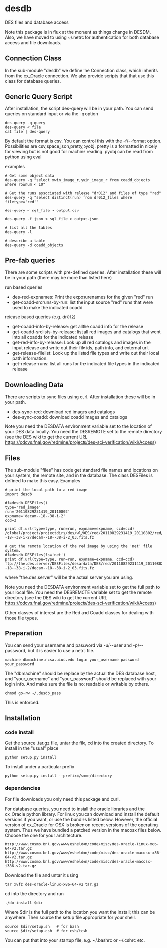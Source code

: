 desdb
=====

DES files and database access

Note this package is in flux at the moment as things change in DESDM.  Also, we
have moved to using ~/.netrc for authentication for both database access and
file downloads.

Connection Class
------------------

In the sub-module "desdb" we define the Connection class, which inherits from
the cx_Oracle connection.  We also provide scripts that that use this class
for database queries.

Generic Query Script
--------------------

After installation, the script des-query will be in your path.  You can send
queries on standard input or via the -q option

    des-query -q query
    des-query < file
    cat file | des-query

By default the format is csv.  You can control this with the -f/--format
option.  Possibilities are csv,space,json,pretty,pyobj.  pretty is a formatted
in nicely for viewing but is not good for machine reading.  pyobj can be read
from python using eval

examples

    # Get some object data
    des-query -q "select xwin_image_r,ywin_image_r from coadd_objects where rownum < 10"

    # Get the runs associated with release "dr012" and files of type "red"
    des-query -q "select distinct(run) from dr012_files where filetype='red'"

    des-query < sql_file > output.csv

    des-query -f json < sql_file > output.json

    # list all the tables
    des-query -l

    # describe a table
    des-query -d coadd_objects

Pre-fab queries
---------------

There are some scripts with pre-defined queries.  After installation these
will be in your path (there may be more than listed here)

run based queries
* des-red-expnames: Print the exposurenames for the given "red" run
* get-coadd-srcruns-by-run: list the input source "red" runs that were
  used to make the indicated coadd

release based queries (e.g. dr012)
* get-coadd-info-by-release: get allthe coadd info for the release
* get-coadd-srclists-by-release: list all red images and catalogs that
  went into all coadds for the indicated release
* get-red-info-by-release: Look up all red catalogs and images in the 
  input release and write out their file ids, path info, and external url.
* get-release-filelist: Look up the listed file types and write out their 
  local path information.
* get-release-runs: list all runs for the indicated file types in the
  indicated release

Downloading Data
----------------

There are scripts to sync files using curl.  After installation these will be
in your path.


* des-sync-red: download red images and catalogs
* des-sync-coadd: download coadd images and catalogs

Note you need the DESDATA environment variable set to the location of your DES
data locally.  You need the DESREMOTE set to the remote directory (see the DES
wiki to get the current URL
https://cdcvs.fnal.gov/redmine/projects/des-sci-verification/wiki/Access)


Files
-----

The sub-module "files" has code get standard file names and locations on your
system, the remote site, and in the database.  The class DESFiles is defined to
make this easy.  Examples

    # print the local path to a red image
    import desdb

    df=desdb.DESFiles()
    type='red_image'
    run='20110829231419_20110802'
    expname='decam--18--38-i-2'
    ccd=3

    print df.url(type=type, run=run, expname=expname, ccd=ccd)
    /global/project/projectdirs/des/wl/DES/red/20110829231419_20110802/red/decam--18--38-i-2/decam--18--38-i-2_03.fits.fz

    # get the remote location of the red image by using the 'net' file system.
    df=desdb.DESFiles(fs='net')
    print df.url(type=type, run=run, expname=expname, ccd=ccd)
    ftp://the.des.server/DESFiles/desardata/DES/red/20110829231419_20110802/red/decam--18--38-i-2/decam--18--38-i-2_03.fits.fz

where "the.des.server" will be the actual server you are using. 

Note you need the DESDATA environment variable set to get the full path to your
local file.  You need the DESREMOTE variable set to get the remote directory
(see the DES wiki to get the current URL
https://cdcvs.fnal.gov/redmine/projects/des-sci-verification/wiki/Access)

Other classes of interest are the Red and Coadd classes for dealing with those
file types.

Preparation
-----------

You can send your username and password via -u/--user and -p/--password, but it
is easier to use a netrc file.

    machine dbmachine.ncsa.uiuc.edu login your_username password your_password

The "dbmachine" should be replace by the actual the DES database host, and
"your_username" and "your_password" should be replaced with your login info.
And make sure the file is not readable or writable by others.

    chmod go-rw ~/.desdb_pass

This is enforced.

Installation
------------

### code install

Get the source .tar.gz file, untar the file, cd into
the created directory.  To install in the "usual" place

    python setup.py install

To install under a particular prefix

    python setup.py install --prefix=/some/directory

### dependencies 

For file downloads you only need this package and curl.


For database queries, you need to install the oracle libraries and the
cx_Oracle python library.  For linux you can download and install the default
versions if you want, or use the bundles listed below.  However, the official
version of cx_Oracle for OSX is broken on recent versions of the operating
system. Thus we have bundled a patched version in the macosx files below.
Choose the one for your architecture.

    http://www.cosmo.bnl.gov/www/esheldon/code/misc/des-oracle-linux-x86-64-v2.tar.gz
    http://www.cosmo.bnl.gov/www/esheldon/code/misc/des-oracle-macosx-x86-64-v2.tar.gz
    http://www.cosmo.bnl.gov/www/esheldon/code/misc/des-oracle-macosx-i386-v2.tar.gz

Download the file and untar it using

    tar xvfz des-oracle-linux-x86-64-v2.tar.gz

cd into the directory and run

    ./do-install $dir

Where $dir is the full path to the location you want the install; this can be
anywhere.  Then source the setup file appropriate for your shell.

    source $dir/setup.sh   # for bash
    source $dir/setup.csh  # for csh/tcsh

You can put that into your startup file, e.g. ~/.bashrc or ~/.cshrc etc.

